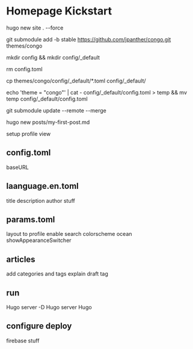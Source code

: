 # Homepage Kickstart

hugo new site . --force

git submodule add -b stable https://github.com/jpanther/congo.git themes/congo

mkdir config && mkdir config/_default

rm config.toml

cp themes/congo/config/_default/*.toml config/_default/

echo 'theme = "congo"' | cat - config/_default/config.toml > temp && mv temp config/_default/config.toml

git submodule update --remote --merge

hugo new posts/my-first-post.md

setup profile view

## config.toml
baseURL

## laanguage.en.toml
title
description
author stuff

## params.toml
layout to profile
enable search
colorscheme ocean
showAppearanceSwitcher

## articles
add categories and tags
explain draft tag

## run 
Hugo server -D
Hugo server
Hugo

## configure deploy
firebase stuff

